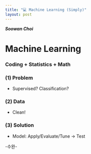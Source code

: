 ```yaml
---
title: "💻 Machine Learning (Simply)"
layout: post
---  
```

**_Soowan Choi_**
# Machine Learning 

### Coding + Statistics + Math 

### (1) Problem 
- Supervised? Classification?   

### (2) Data
- Clean!    

### (3) Solution
- Model: Apply/Evaluate/Tune -> Test

-수완-
